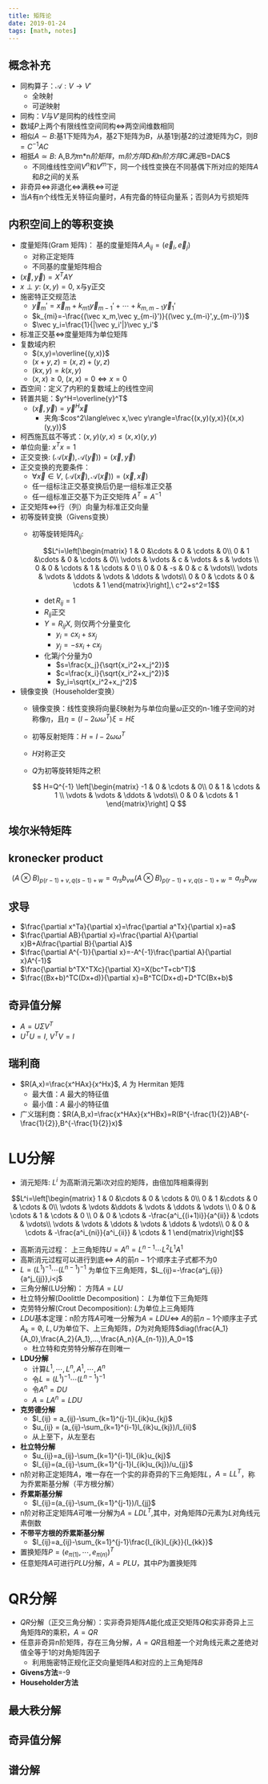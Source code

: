 ```yaml
---
title: 矩阵论
date: 2019-01-24
tags: [math, notes]
---
```


## 概念补充

* 同构算子：$\mathcal{A}:V\rightarrow V'$
  * 全映射
  * 可逆映射
* 同构：$V$与$V'$是同构的线性空间
* 数域$P$上两个有限线性空间同构$\iff$两空间维数相同
* 相似$A\sim B$:基1下矩阵为$A$，基2下矩阵为$B$，从基1到基2的过渡矩阵为$C$，则$B=C^{-1}AC$
* 相抵$A\simeq B$: A,B$为$m*n$阶矩阵，$m$阶方阵$D$和$n$阶方阵$C$满足$B=DAC$
  * 不同维线性空间$V^n$和$V^m$下，同一个线性变换在不同基偶下所对应的矩阵$A$和$B$之间的关系
* 非奇异$\iff$非退化$\iff$满秩$\iff$可逆
* 当$A$有n个线性无关特征向量时，$A$有完备的特征向量系；否则$A$为亏损矩阵

<!--more-->

## 内积空间上的等积变换

* 度量矩阵(Gram 矩阵)： 基的度量矩阵$A$,$A_{ij}=(\vec e_i,\vec e_j)$
  * 对称正定矩阵
  * 不同基的度量矩阵相合
* $(\vec x,\vec y)=X^TAY$
* $x\perp y$: $(x,y)=0$, x与y正交
* 施密特正交规范法
  * $\vec y_m'=\vec x_m + k_{m1}\vec y_{m-1}'+\cdots+k_{m,m-1}\vec y_1'$
  * $k_{mi}=-\frac{(\vec x_m,\vec y_{m-i}')}{(\vec y_{m-i}',y_{m-i}')}$
  * $\vec y_i=\frac{1}{|\vec y_i'|}\vec y_i'$
* 标准正交基$\iff$度量矩阵为单位矩阵
* 复数域内积
  * $(x,y)=\overline{(y,x)}$
  * $(x+y,z)=(x,z)+(y,z)$
  * $(kx,y)=k(x,y)$
  * $(x,x)\geq0$, $(x,x)=0\iff x=0$
* 酉空间：定义了内积的复数域上的线性空间
* 转置共轭：$y^H=\overline{y}^T$
  * $(\vec x,\vec y)=\vec y^H\vec x$
    * 夹角:$cos^2\langle\vec x,\vec y\rangle=\frac{(x,y)(y,x)}{(x,x)(y,y)}$
* 柯西施瓦兹不等式：$(x,y)(y,x)\leq(x,x)(y,y)$
* 单位向量: $x^Tx=1$
* 正交变换: $(\mathcal{A}(\vec x),\mathcal{A}(\vec y))=(\vec x,\vec y)$
* 正交变换的充要条件：
  * $\forall \vec x\in V,\ (\mathcal{A}(\vec x),\mathcal{A}(\vec x))=(\vec x,\vec x)$
  * 任一组标注正交基变换后仍是一组标准正交基
  * 任一组标准正交基下为正交矩阵 $A^T=A^{-1}$
* 正交矩阵$\iff$行（列）向量为标准正交向量
* 初等旋转变换（Givens变换）
  * 初等旋转矩阵$R_{ij}$:

    $$L^i=\left[\begin{matrix}
    1 & 0 &\cdots & 0 & \cdots & 0\\
    0 & 1 &\cdots & 0 & \cdots & 0\\
    \vdots & \vdots & c & \vdots & s & \vdots \\
    0 & 0 & \cdots & 1 & \cdots & 0 \\
    0 & 0 & -s & 0 & c & \vdots\\
    \vdots & \vdots & \ddots & \vdots & \ddots & \vdots\\
    0 & 0 & \cdots & 0 & \cdots & 1
    \end{matrix}\right],\ c^2+s^2=1$$

    * $\det R_{ij}=1$
    * $R_{ij}$正交
    * $Y=R_{ij}X$, 则仅两个分量变化
      * $y_i=cx_i+sx_j$
      * $y_j=-sx_i+cx_j$
    * 化第$j$个分量为0
      * $s=\frac{x_j}{\sqrt{x_i^2+x_j^2}}$
      * $c=\frac{x_i}{\sqrt{x_i^2+x_j^2}}$
      * $y_i=\sqrt{x_i^2+x_j^2}$
* 镜像变换（Householder变换）
  * 镜像变换：线性变换将向量$\xi$映射为与单位向量$\omega$正交的n-1维子空间的对称像$\eta$，且$\eta=(I-2\omega\omega^T)\xi = H\xi$
  * 初等反射矩阵：$H=I-2\omega\omega^T$
  * $H$对称正交
  * $Q$为初等旋转矩阵之积

    $$ H=Q^{-1} \left[\begin{matrix}
    -1 & 0 & \cdots & 0\\
    0 & 1 & \cdots & 1 \\
    \vdots & \vdots & \ddots & \vdots\\
    0 & 0 & \cdots & 1
    \end{matrix}\right] Q
    $$

## 埃尔米特矩阵

## kronecker product

$${\displaystyle (A\otimes B)_{p(r-1)+v,q(s-1)+w}=a_{rs}b_{vw}} {\displaystyle (A\otimes B)_{p(r-1)+v,q(s-1)+w}=a_{rs}b_{vw}}$$

## 求导

* $\frac{\partial x^Ta}{\partial x}=\frac{\partial a^Tx}{\partial x}=a$
* $\frac{\partial AB}{\partial x}=\frac{\partial A}{\partial x}B+A\frac{\partial B}{\partial A}$
* $\frac{\partial A^{-1}}{\partial x}=-A^{-1}\frac{\partial A}{\partial x}A^{-1}$
* $\frac{\partial b^TX^TXc}{\partial X}=X(bc^T+cb^T)$
* $\frac{(Bx+b)^TC(Dx+d)}{\partial x}=B^TC(Dx+d)+D^TC(Bx+b)$

## 奇异值分解

* $A=U\Sigma V^T$
* $U^TU=I$, $V^TV=I$

## 瑞利商

* $R(A,x)=\frac{x^HAx}{x^Hx}$, $A$ 为 Hermitan 矩阵
    * 最大值：$A$ 最大的特征值
    * 最小值：$A$ 最小的特征值
* 广义瑞利商：$R(A,B,x)=\frac{x^HAx}{x^HBx}=R(B^{-\frac{1}{2}}AB^{-\frac{1}{2}},B^{-\frac{1}{2}}x)$

# LU分解

* 消元矩阵: $L^{i}$ 为高斯消元第i次对应的矩阵，由倍加阵相乘得到

$$L^i=\left[\begin{matrix}
    1 & 0 &\cdots & 0 & \cdots & 0\\
    0 & 1 &\cdots & 0 & \cdots & 0\\
    \vdots & \vdots &\ddots & \vdots & \ddots & \vdots \\
    0 & 0 & \cdots & 1 & \cdots & 0 \\
    0 & 0 & \cdots & -\frac{a^i_{(i+1)i}}{a^{ii}} & \cdots & \vdots\\
    \vdots & \vdots & \ddots & \vdots & \ddots & \vdots\\
    0 & 0 & \cdots & -\frac{a^i_{ni}}{a^i_{ii}} & \cdots & 1
    \end{matrix}\right]$$
* 高斯消元过程： 上三角矩阵$U=A^n=L^{n-1}\cdots L^{2}L^{1}A^{1}$
* 高斯消元过程可以进行到底$\iff$ $A$的前$n-1$个顺序主子式都不为0
* $L=(L^1)^{-1}\cdots(L^{n-1})^{-1}$ 为单位下三角矩阵，$L_{ij}=-\frac{a^j_{ij}}{a^j_{jj}},i<j$
* 三角分解(LU分解)： 方阵$A=LU$
* 杜立特分解(Doolittle Decomposition)： $L$为单位下三角矩阵
* 克劳特分解(Crout Decomposition): $L$为单位上三角矩阵
* $LDU$基本定理：n阶方阵$A$可唯一分解为$A=LDU\iff$ $A$的前$n-1$个顺序主子式$A_k=\not0$, $L,U$为单位下、上三角矩阵，$D$为对角矩阵$diag(\frac{A_1}{A_0},\frac{A_2}{A_1},...,\frac{A_n}{A_{n-1}}),A_0=1$
  * 杜立特和克劳特分解存在则唯一
* **LDU分解**
  * 计算$L^1,\cdots,L^n,A^1,\cdots,A^n$
  * 令$L=(L^1)^{-1}\cdots(L^{n-1})^{-1}$
  * 令$A^n=DU$
  * $A=LA^n=LDU$
* **克劳德分解**
  * $l_{ij} = a_{ij}-\sum_{k=1}^{j-1}l_{ik}u_{kj}$
  * $u_{ij} = (a_{ij}-\sum_{k=1}^{i-1}l_{ik}u_{kj})/l_{ii}$
  * 从上至下，从左至右
* **杜立特分解**
  * $u_{ij}=a_{ij}-\sum_{k=1}^{i-1}l_{ik}u_{kj}$
  * $l_{ij}=(a_{ij}-\sum_{k=1}^{j-1}l_{ik}u_{kj})/u_{jj}$
* n阶对称正定矩阵$A$，唯一存在一个实的非奇异的下三角矩阵$L$，$A=LL^T$，称为乔累斯基分解（平方根分解）
* **乔累斯基分解**
  * $l_{ij}=(a_{ij}-\sum_{k=1}^{j-1})/l_{jj}$
* n阶对称正定矩阵$A$可唯一分解为$A=LDL^T$,其中，对角矩阵$D$元素为$L$对角线元素倒数
* **不带平方根的乔累斯基分解**
  * $l_{ij}=a_{ij}-\sum_{k=1}^{j-1}\frac{l_{ik}l_{jk}}{l_{kk}}$
* 置换矩阵$P=(e_{\pi(1)},\cdots,e_{\pi(n)})^T$
* 任意矩阵$A$可进行$PLU$分解，$A=PLU$，其中$P$为置换矩阵

# QR分解

* $QR$分解（正交三角分解）：实非奇异矩阵$A$能化成正交矩阵$Q$和实非奇异上三角矩阵$R$的乘积，$A=QR$
* 任意非奇异n阶矩阵，存在三角分解，$A=QR$且相差一个对角线元素之差绝对值全等于1的对角矩阵因子
  * 利用施密特正规化正交向量矩阵$A$和对应的上三角矩阵$B$
* **Givens方法**=-9
* **Householder方法**

## 最大秩分解

## 奇异值分解

## 谱分解